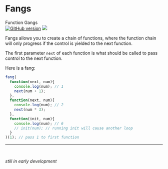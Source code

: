 # Fangs
Function Gangs  
[![GitHub version](https://badge.fury.io/gh/samueleaton%2Fbaton.svg)](http://badge.fury.io/gh/samueleaton%2Fbaton) <img src="https://img.shields.io/badge/license-MIT-blue.svg">

Fangs allows you to create a chain of functions, where the function chain will only progress if the control is yielded to the next function.

The first parameter `next` of each function is what should be called to pass control to the next function.

Here is a fang:
```javascript
fang(
  function(next, num){
    console.log(num); // 1
    next(num + 1);
  },
  function(next, num){
    console.log(num); // 2
    next(num * 3);
  },
  function(init, num){
    console.log(num); // 6
    // init(num); // running init will cause another loop
  }
)(1); // pass 1 to first function
```



<hr>

<br>

*still in early development*
